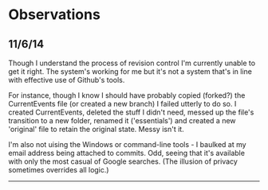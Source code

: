 Observations
====

11/6/14
----

Though I understand the process of revision control I'm currently unable to get it right.  The system's working for me but it's not a system that's in line with effective use of Github's tools.

For instance, though I know I should have probably copied (forked?) the CurrentEvents file (or created a new branch) I failed utterly to do so.  I created CurrentEvents, deleted the stuff I didn't need, messed up the file's transition to a new folder, renamed it ('essentials') and created a new 'original' file to retain the original state.  Messy isn't it.

I'm also not uising the Windows or command-line tools - I baulked at my email address being attached to commits. Odd, seeing that it's available with only the most casual of Google searches.  (The illusion of privacy sometimes overrides all logic.)

----
